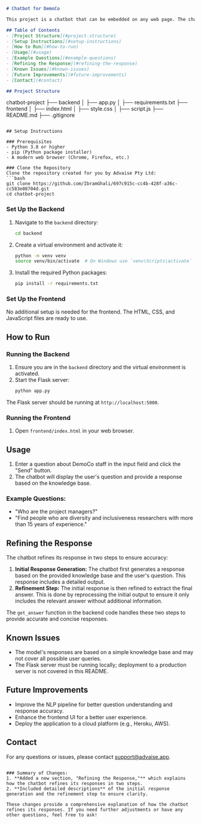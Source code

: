
```markdown
# Chatbot for DemoCo

This project is a chatbot that can be embedded on any web page. The chatbot answers questions about the people working at DemoCo, a fictitious company, based on a provided knowledge base. The chatbot uses a front end built with HTML, CSS, and JavaScript, and a back end built with Python and Flask. The chatbot's Q&A functionality is powered by Google's Generative AI model.

## Table of Contents
- [Project Structure](#project-structure)
- [Setup Instructions](#setup-instructions)
- [How to Run](#how-to-run)
- [Usage](#usage)
- [Example Questions](#example-questions)
- [Refining the Response](#refining-the-response)
- [Known Issues](#known-issues)
- [Future Improvements](#future-improvements)
- [Contact](#contact)

## Project Structure

```
chatbot-project
├── backend
│ ├── app.py
│ ├── requirements.txt
├── frontend
│ ├── index.html
│ ├── style.css
│ ├── script.js
├── README.md
├── .gitignore
```

## Setup Instructions

### Prerequisites
- Python 3.8 or higher
- pip (Python package installer)
- A modern web browser (Chrome, Firefox, etc.)

### Clone the Repository
Clone the repository created for you by Advaise Pty Ltd:
```bash
git clone https://github.com/IbramGhali/697c915c-cc4b-428f-a36c-cc583e08704d.git
cd chatbot-project
```

### Set Up the Backend

1. Navigate to the `backend` directory:
    ```bash
    cd backend
    ```

2. Create a virtual environment and activate it:
    ```bash
    python -m venv venv
    source venv/bin/activate  # On Windows use `venv\Scripts\activate`
    ```

3. Install the required Python packages:
    ```bash
    pip install -r requirements.txt
    ```

### Set Up the Frontend

No additional setup is needed for the frontend. The HTML, CSS, and JavaScript files are ready to use.

## How to Run

### Running the Backend
1. Ensure you are in the `backend` directory and the virtual environment is activated.
2. Start the Flask server:
    ```bash
    python app.py
    ```

The Flask server should be running at `http://localhost:5000`.

### Running the Frontend
1. Open `frontend/index.html` in your web browser.

## Usage
1. Enter a question about DemoCo staff in the input field and click the "Send" button.
2. The chatbot will display the user's question and provide a response based on the knowledge base.

### Example Questions:
- "Who are the project managers?"
- "Find people who are diversity and inclusiveness researchers with more than 15 years of experience."

## Refining the Response

The chatbot refines its response in two steps to ensure accuracy:

1. **Initial Response Generation:** The chatbot first generates a response based on the provided knowledge base and the user's question. This response includes a detailed output.
2. **Refinement Step:** The initial response is then refined to extract the final answer. This is done by reprocessing the initial output to ensure it only includes the relevant answer without additional information.

The `get_answer` function in the backend code handles these two steps to provide accurate and concise responses.

## Known Issues
- The model's responses are based on a simple knowledge base and may not cover all possible user queries.
- The Flask server must be running locally; deployment to a production server is not covered in this README.

## Future Improvements
- Improve the NLP pipeline for better question understanding and response accuracy.
- Enhance the frontend UI for a better user experience.
- Deploy the application to a cloud platform (e.g., Heroku, AWS).

## Contact
For any questions or issues, please contact [support@advaise.app](mailto:support@advaise.app).
```

### Summary of Changes:
1. **Added a new section, "Refining the Response,"** which explains how the chatbot refines its responses in two steps.
2. **Included detailed descriptions** of the initial response generation and the refinement step to ensure clarity.

These changes provide a comprehensive explanation of how the chatbot refines its responses. If you need further adjustments or have any other questions, feel free to ask!